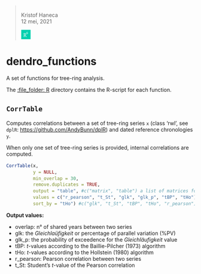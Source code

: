 
> <br/> Kristof Haneca<br/> 12 mei, 2021<br/>
> 
> [![](./figures/RG.png)](https://www.researchgate.net/profile/Kristof_Haneca)

# dendro\_functions

A set of functions for tree-ring analysis.

The [:file\_folder: R](/R) directory contains the R-script for each
function.

## `CorrTable`

Computes correlations between a set of tree-ring series `x` (class
‘rwl’, see `dplR`: <https://github.com/AndyBunn/dplR>) and dated
reference chronologies `y`.

When only one set of tree-ring series is provided, internal correlations
are computed.

``` r
CorrTable(x,
          y = NULL,
          min_overlap = 30,
          remove.duplicates = TRUE,
          output = "table", #c("matrix", "table") a list of matrices for each correlation variable, or a single table as output
          values = c("r_pearson", "t_St", "glk", "glk_p", "tBP", "tHo"), # for selecting a reduced set of correlation variables
          sort_by = "tHo") #c("glk", "t_St", "tBP", "tHo", "r_pearson")) sorting variable when "table" is chosen as output
```

**Output values:**

  - overlap: n° of shared years between two series
  - glk: the *Gleichlaüfigkeit* or percentage of parallel variation
    (%PV)
  - glk\_p: the probability of exceedence for the *Gleichläufigkeit*
    value
  - tBP: *t*-values according to the Baillie-Pilcher (1973) algorithm
  - tHo: *t*-values according to the Hollstein (1980) algorithm
  - r\_pearson: Pearson correlation between two series
  - t\_St: Student’s *t*-value of the Pearson correlation

